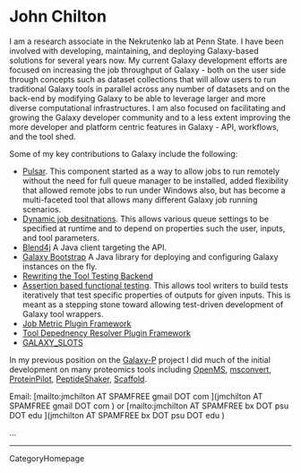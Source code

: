 # John Chilton

I am a research associate in the Nekrutenko lab at Penn State. I have been involved with developing, maintaining, and deploying Galaxy-based solutions for several years now. My current Galaxy development efforts are focused on increasing the job throughput of Galaxy - both on the user side through concepts such as dataset collections that will allow users to run traditional Galaxy tools in parallel across any number of datasets and on the back-end by modifying Galaxy to be able to leverage larger and more diverse computational infrastructures. I am also focused on facilitating and growing the Galaxy developer community and to a less extent improving the more developer and platform centric features in Galaxy - API, workflows, and the tool shed.

Some of my key contributions to Galaxy include the following:

* [Pulsar](https://github.com/galaxyproject/pulsar). This component started as a way to allow jobs to run remotely without the need for full queue manager to be installed, added flexibility that allowed remote jobs to run under Windows also, but has become a multi-faceted tool that allows many different Galaxy job running scenarios.
* [Dynamic job desitnations](http://lists.bx.psu.edu/pipermail/galaxy-dev/2012-June/010080.html). This allows various queue settings to be specified at runtime and to depend on properties such the user, inputs, and tool parameters. 
* [Blend4j](https://github.com/jmchilton/blend4j) A Java client targeting the API.
* [Galaxy Bootstrap](https://github.com/jmchilton/galaxy-bootstrap) A Java library for deploying and configuring Galaxy instances on the fly.
* [Rewriting the Tool Testing Backend](http://dev.list.galaxyproject.org/Tool-Testing-Enhancements-tt4663799.html#a4663821)
* [Assertion based functional testing](/src/Admin/Tools/ToolConfigSyntax/index.md#a3cassert_contents3e_tag_set_28functional_tests29). This allows tool writers to build tests iteratively that test specific properties of outputs for given inputs. This is meant as a stepping stone toward allowing test-driven development of Galaxy tool wrappers.
* [Job Metric Plugin Framework](https://bitbucket.org/galaxy/galaxy-central/pull-request/352)
* [Tool Depednency Resolver Plugin Framework](https://bitbucket.org/galaxy/galaxy-central/pull-request/228/tool-dependency-resolver-plugins-revision)
* [GALAXY_SLOTS](https://bitbucket.org/galaxy/galaxy-central/pull-request/236/job-runner-enhancements-galaxy_slots/diff)

In my previous position on the [Galaxy-P](https://github.com/galaxyproteomics) project I did much of the initial development on many proteomics tools including [OpenMS](https://bitbucket.org/galaxyp/galaxyp-toolshed-openms), [msconvert](https://github.com/galaxyproteomics/tools-galaxyp/tree/master/tools/msconvert), [ProteinPilot](https://github.com/galaxyproteomics/tools-galaxyp/tree/master/tools/proteinpilot), [PeptideShaker](https://github.com/galaxyproteomics/tools-galaxyp/tree/master/tools/peptideshaker), [Scaffold](https://github.com/galaxyproteomics/tools-galaxyp/tree/master/tools/scaffold).


Email: [mailto:jmchilton AT SPAMFREE gmail DOT com ](jmchilton AT SPAMFREE gmail DOT com ) or [mailto:jmchilton AT SPAMFREE bx DOT psu DOT edu ](jmchilton AT SPAMFREE bx DOT psu DOT edu ) 

...

----
CategoryHomepage
